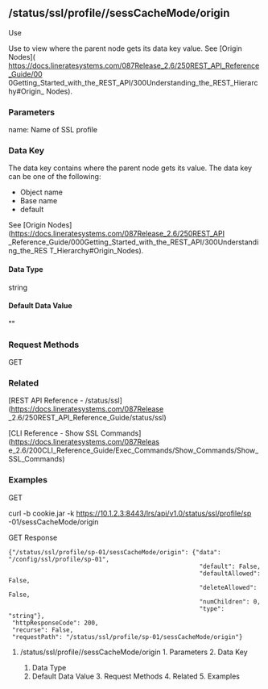 ## /status/ssl/profile/<name>/sessCacheMode/origin

Use

Use to view where the parent node gets its data key value. See [Origin Nodes](
https://docs.lineratesystems.com/087Release_2.6/250REST_API_Reference_Guide/00
0Getting_Started_with_the_REST_API/300Understanding_the_REST_Hierarchy#Origin_
Nodes).

### Parameters

name: Name of SSL profile

### Data Key

The data key contains where the parent node gets its value. The data key can
be one of the following:

  * Object name
  * Base name
  * default

See [Origin Nodes](https://docs.lineratesystems.com/087Release_2.6/250REST_API
_Reference_Guide/000Getting_Started_with_the_REST_API/300Understanding_the_RES
T_Hierarchy#Origin_Nodes).

#### Data Type

string

#### Default Data Value

""

### Request Methods

GET

### Related

[REST API Reference - /status/ssl](https://docs.lineratesystems.com/087Release
_2.6/250REST_API_Reference_Guide/status/ssl)

[CLI Reference - Show SSL Commands](https://docs.lineratesystems.com/087Releas
e_2.6/200CLI_Reference_Guide/Exec_Commands/Show_Commands/Show_SSL_Commands)

### Examples

GET

curl -b cookie.jar -k https://10.1.2.3:8443/lrs/api/v1.0/status/ssl/profile/sp
-01/sessCacheMode/origin

GET Response

    
    {"/status/ssl/profile/sp-01/sessCacheMode/origin": {"data": "/config/ssl/profile/sp-01",
                                                         "default": False,
                                                         "defaultAllowed": False,
                                                         "deleteAllowed": False,
                                                         "numChildren": 0,
                                                         "type": "string"},
     "httpResponseCode": 200,
     "recurse": False,
     "requestPath": "/status/ssl/profile/sp-01/sessCacheMode/origin"}
    

  1. /status/ssl/profile/<name>/sessCacheMode/origin
    1. Parameters
    2. Data Key
      1. Data Type
      2. Default Data Value
    3. Request Methods
    4. Related
    5. Examples

